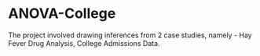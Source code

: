 # ANOVA-College
The project involved drawing inferences from 2 case studies, namely - Hay Fever Drug Analysis, College Admissions Data. 
